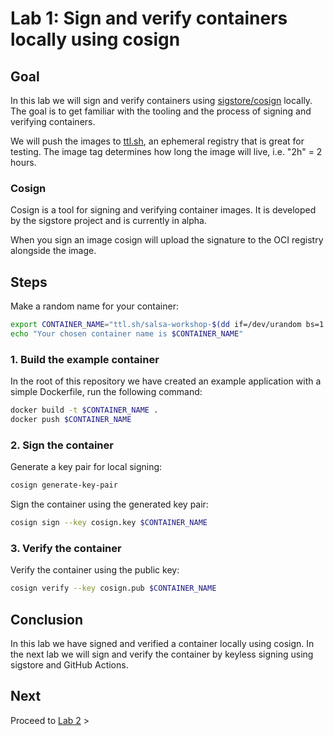# Lab 1: Sign and verify containers locally using cosign

## Goal

In this lab we will sign and verify containers using [sigstore/cosign](https://docs.sigstore.dev/cosign/) locally. The goal is to get familiar with the tooling and the process of signing and verifying containers.

We will push the images to [ttl.sh](https://ttl.sh/), an ephemeral registry that is great for testing.
The image tag determines how long the image will live, i.e. "2h" = 2 hours. 

### Cosign

Cosign is a tool for signing and verifying container images. It is developed by the sigstore project and is currently in alpha.

When you sign an image cosign will upload the signature to the OCI registry alongside the image.

## Steps

Make a random name for your container:

```bash
export CONTAINER_NAME="ttl.sh/salsa-workshop-$(dd if=/dev/urandom bs=1 count=10 status=none | base64 | tr -dc 'a-z'):2h"
echo "Your chosen container name is $CONTAINER_NAME"
```

### 1. Build the example container

In the root of this repository we have created an example application with a simple Dockerfile, run the following command:

```bash
docker build -t $CONTAINER_NAME .
docker push $CONTAINER_NAME
```

### 2. Sign the container

Generate a key pair for local signing:

```bash
cosign generate-key-pair
```

Sign the container using the generated key pair:

```bash
cosign sign --key cosign.key $CONTAINER_NAME
```

### 3. Verify the container

Verify the container using the public key:

```bash
cosign verify --key cosign.pub $CONTAINER_NAME
```

## Conclusion

In this lab we have signed and verified a container locally using cosign. In the next lab we will sign and verify the container by keyless signing using sigstore and GitHub Actions.

## Next

Proceed to [Lab 2](../lab-2/README.md) >